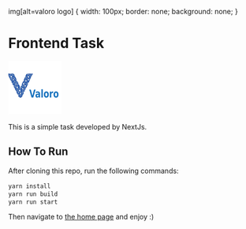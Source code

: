 img[alt=valoro logo] {
  width: 100px;
  border: none;
  background: none;
}
# Frontend Task
![valoro logo](https://raw.githubusercontent.com/Mahmo0odsalah/frontend-task/master/valoro.png)

This is a simple task developed by NextJs. 

## How To Run

After cloning this repo, run the following commands:

    yarn install
    yarn run build
    yarn run start

Then navigate to [the home page](http://localhost:3000/) and enjoy :)

